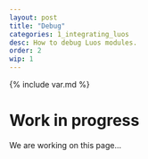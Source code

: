 ```yaml
---
layout: post
title: "Debug"
categories: 1_integrating_luos
desc: How to debug Luos modules.
order: 2
wip: 1
---
```

{% include var.md %}

# Work in progress

We are working on this page...

<div class="wip_img"></div>